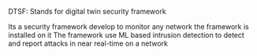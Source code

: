 DTSF: Stands for digital twin security framework

Its a security framework develop to monitor any network the framework is
installed on it The framework use ML based intrusion detection to detect and
report attacks in near real-time on a network
